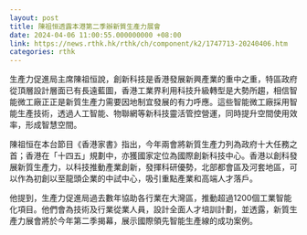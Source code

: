```yaml
---
layout: post
title: 陳祖恒透露本港第二季辦新質生產力展會
date: 2024-04-06 11:00:55.000000000 +08:00
link: https://news.rthk.hk/rthk/ch/component/k2/1747713-20240406.htm
categories: rthk
---
```


生產力促進局主席陳祖恒說，創新科技是香港發展新興產業的重中之重，特區政府從頂層設計層面已有長遠藍圖，香港工業界利用科技升級轉型是大勢所趨，相信智能微工廠正正是新質生產力需要因地制宜發展的有力呼應。這些智能微工廠採用智能生產技術，透過人工智能、物聯網等新科技靈活管控營運，同時提升空間使用效率，形成智慧空間。

陳祖恒在本台節目《香港家書》指出，今年兩會將新質生產力列為政府十大任務之首；香港在「十四五」規劃中，亦獲國家定位為國際創新科技中心。香港以創科發展新質生產力，以科技推動產業創新，發揮科研優勢，北部都會區及河套地區，可以作為初創以至龍頭企業的中試中心，吸引重點產業和高端人才落戶。

他提到，生產力促進局過去數年協助各行業在大灣區，推動超過1200個工業智能化項目。他們會為技術及行業從業人員，設計全面人才培訓計劃，並透露，新質生產力展會將於今年第二季揭幕，展示國際領先智能生產線的成功案例。

